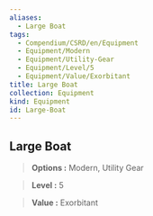 ```yaml
---
aliases:
  - Large Boat
tags:
  - Compendium/CSRD/en/Equipment
  - Equipment/Modern
  - Equipment/Utility-Gear
  - Equipment/Level/5
  - Equipment/Value/Exorbitant
title: Large Boat
collection: Equipment
kind: Equipment
id: Large-Boat
---
```

## Large Boat    
    
>    
> **Options :** Modern, Utility Gear    
> **Level :** 5    
> **Value :** Exorbitant

